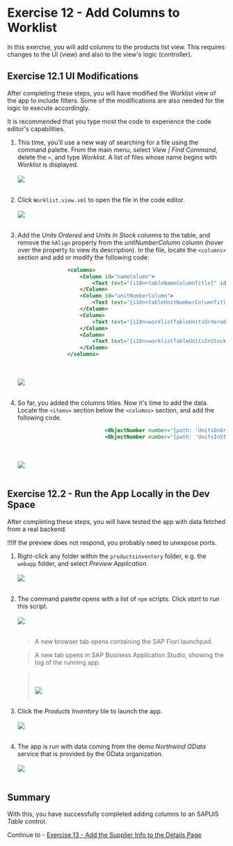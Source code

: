 # Exercise 12 - Add Columns to Worklist

In this exercise, you will add columns to the products list view. This requires changes to the UI (view) and also to the view's logic (controller).

## Exercise 12.1 UI Modifications

After completing these steps, you will have modified the Worklist view of the app to include filters. Some of the modifications are also needed for the logic to execute accordingly.

It is recommended that you type most the code to experience the code editor's capabilities.

1. This time, you'll use a new way of searching for a file using the command palette. From the main menu, select *View | Find Command*, delete the `>`, and type *Worklist*. A list of files whose name begins with *Worklist* is displayed.
    <br><br>![](images/2020-10_BAS_Command_Palette_Search_File_.jpg)<br><br>

2. Click `Worklist.view.xml` to open the file in the code editor. 
    <br><br>![](images/2020-10_BAS_Command_Palette_Search_File_Opened_.jpg)<br><br>

3. Add the *Units Ordered* and *Units In Stock* columns to the table, and remove the `hAlign` property from the *unitNumberColumn* column (hover over the property to view its description). In the file, locate the `<columns>` section and add or modify the following code:
    ```xml
                    <columns>
                        <Column id="nameColumn">
                            <Text text="{i18n>tableNameColumnTitle}" id="nameColumnTitle"/>
                        </Column>
                        <Column id="unitNumberColumn">
                            <Text text="{i18n>tableUnitNumberColumnTitle}" id="unitNumberColumnTitle"/>
                        </Column>
                        <Column>
                            <Text text="{i18n>worklistTableUnitsOrderedColumnTitle}"/>
                        </Column>
                        <Column>
                            <Text text="{i18n>worklistTableUnitsInStockColumnTitle}"/>
                        </Column>
                    </columns>

    ```

    <br><br>![](images/2020-10_BAS_Worklist_Columns_Added_.jpg)<br><br>

4. So far, you added the columns titles. Now it's time to add the data. Locate the `<items>` section below the `<columns>` section, and add the following code.
    ```xml
                                <ObjectNumber number="{path: 'UnitsOnOrder', formatter: 'formatter.numberUnit'}" unit="PC"></ObjectNumber>
                                <ObjectNumber number="{path: 'UnitsInStock', formatter: 'formatter.numberUnit'}" unit="PC"></ObjectNumber>
    ```

    <br><br>![](images/2020-10_BAS_Worklist_Cells_Added_.jpg)<br><br>

## Exercise 12.2 - Run the App Locally in the Dev Space

After completing these steps, you will have tested the app with data fetched from a real backend.

!!!If the preview does not respond, you probably need to unexpose ports.

1.	Right-click any folder within the `productsinventory` folder, e.g. the `webapp` folder, and select *Preview Application*.
    <br><br>![](images/2020-10_BAS_Preview_Application_Start-1_.jpg)<br><br>

2.	The command palette opens with a list of `npm` scripts. Click *start* to run this script.
    <br><br>![](images/2020-10_BAS_Preview_Application_Start-2_.jpg)<br><br>

    >A new browser tab opens containing the SAP Fiori launchpad.

    >A new tab opens in SAP Business Application Studio, showing the log of the running app.

    ><br><br>![](images/2020-10_BAS_Preview_Application_Start-3_.jpg)<br><br>

3. Click the *Products Inventory* tile to launch the app.
    <br><br>![](images/2020-10_BAS_Preview_Application_Start-4_.jpg)<br><br>

4. The app is run with data coming from the demo *Northwind OData* service that is provided by the OData organization.
    <br><br>![](images/2020-10_BAS_Preview_Application_Start-5_.jpg)<br><br>



## Summary

With this, you have successfully completed adding columns to an SAPUI5 *Table* control. 

Continue to - [Exercise 13 - Add the Supplier Info to the Details Page](../ex13/README.md)
